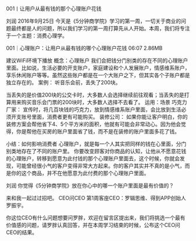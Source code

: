 001丨让用户从最有钱的那个心理账户花钱


刘润
2016年9月25日
今天是《5分钟商学院》学习的第一周，一切关于商业的问题最终都是人的问题，所以我们学习的第一周打算先从人开始。本周，我们将专注于一个主题：消费心理学。

001｜心理账户：让用户从最有钱的哪个心理账户花钱
06:07 2.86MB

建议WiFi环境下播放
概念：心理账户
我们会把钱分门别类的存在不同的心理账户里面。比如说，生活必要的开支账户，家庭建设和个人发展账户，情感维系账户，享乐休闲账户等等。虽然这些账户都是在一个大账户之下，但其实各个子账户都是独立存在的。
案例：
听音乐会前，丢失了200块。

当丢失的是价值200块的公交卡时，大多数人会选择继续前往观看；当丢失的是打算用来购买音乐会门票的200块时，大多数人选择不去看了。
运用：场景
巧克力厂家：
宣传时，将几百块钱的巧克力，放到情感维系账户里面，会比放到生活必须开支账号里面，消费者更有可能购买。
装修公司：
如果你能让客户明白，你的装修方案会帮他省下4、5个平方米的面积，他就有可能会非常动心。因为他会觉得，你是帮他在买房的账户里面省了钱，而不是在装修的账户里面多花了钱。

小结：如何影响消费者
心理账户，就是每一个人其实把同样的钱在心里面，分门别类地存在了不同的账户里。
你要改变顾客对你商品的认知，让他从不愿意花钱的心理账户，转移到愿意为此付钱的那个心理账户里面去，这个时候，你就会发现，可能曾经很小气的客户变得非常大方起来。你的客户其实并不真的是小气，而是你的这个商品，并不在他愿意为此付费的那个心理账户里面。

刘润
你觉得《5分钟商学院》放在你心中的哪一个账户里面是最有价值的？

来和我一起过过招吧。
CEO问CEO
第1周客座CEO：罗辑思维、得到APP创始人罗振宇。

你这位CEO有什么问题想要问罗胖，欢迎在留言区提出来，我们将挑选一个最有价值感的问题，请罗胖认真回答，并在本周学习结束的时候，公布这个CEO问CEO的结果。